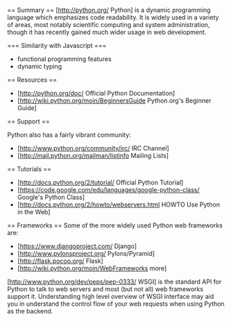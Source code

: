 == Summary ==
[http://python.org/ Python] is a dynamic programming language which emphasizes code readability. It is widely used in a variety of areas, most notably scientific computing and system administration, though it has recently gained much wider usage in web development.

=== Similarity with Javascript ===
* functional programming features
* dynamic typing

== Resources ==
* [http://python.org/doc/ Official Python Documentation]
* [http://wiki.python.org/moin/BeginnersGuide Python.org's Beginner Guide]

== Support ==

Python also has a fairly vibrant community:

* [http://www.python.org/community/irc/ IRC Channel]
* [http://mail.python.org/mailman/listinfo Mailing Lists]

== Tutorials ==
* [http://docs.python.org/2/tutorial/ Official Python Tutorial]
* [https://code.google.com/edu/languages/google-python-class/ Google's Python Class]
* [http://docs.python.org/2/howto/webservers.html HOWTO Use Python in the Web]

== Frameworks ==
Some of the more widely used Python web frameworks are:
* [https://www.djangoproject.com/ Django]
* [http://www.pylonsproject.org/ Pylons/Pyramid] 
* [http://flask.pocoo.org/ Flask]
* [http://wiki.python.org/moin/WebFrameworks more]

[http://www.python.org/dev/peps/pep-0333/ WSGI] is the standard API for Python to talk to web servers and most (but not all) web frameworks support it. Understanding high level overview of WSGI interface may aid you in understand the control flow of your web requests when using Python as the backend.